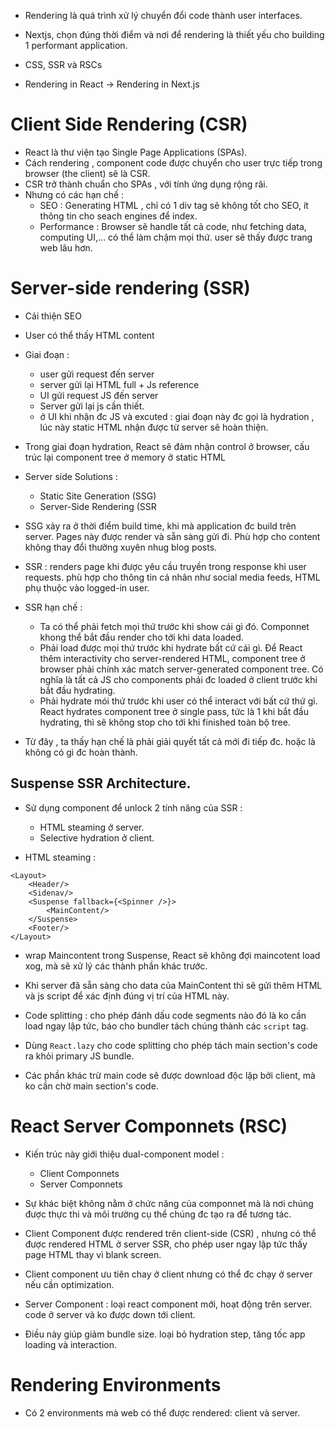 - Rendering là quá trình xử lý chuyển đổi code thành user interfaces.
- Nextjs, chọn đúng thời điểm và nơi để rendering là thiết yếu cho building 1 performant application.

- CSS, SSR và RSCs

- Rendering in React -> Rendering in Next.js


# Client Side Rendering (CSR)
- React là thư viện tạo Single Page Applications (SPAs).
- Cách rendering , component code được chuyển cho user trực tiếp trong browser (the client) sẽ là CSR.
- CSR trở thành chuẩn cho SPAs , với tính ứng dụng rộng rãi.
- Nhưng có các hạn chế :
    + SEO : Generating HTML , chỉ có 1 div tag sẽ không tốt cho SEO, ít thông tin cho seach engines để index.
    + Performance : Browser sẽ handle tất cả code, như fetching data, computing UI,... có thể làm chậm mọi thứ. user sẽ thấy được trang web lâu hơn.


# Server-side rendering (SSR)
- Cải thiện SEO 
- User có thể thấy HTML content 
- Giai đoạn :
    + user gửi request đến server
    + server gửi lại HTML full + Js reference
    + UI gửi request JS đến server 
    + Server gửi lại js cần thiết.
    + ở UI khi nhận đc JS và excuted : giai đoạn này đc gọi là hydration , lúc này static HTML nhận được từ server sẽ hoàn thiện.

- Trong giai đoạn hydration, React sẽ đảm nhận control ở browser, cấu trúc lại component tree ở memory ở static HTML

- Server side Solutions : 
    + Static Site Generation (SSG)
    + Server-Side Rendering (SSR
    
- SSG xảy ra ở thời điểm build time, khi mà application đc build trên server. Pages này được render và sẵn sàng gửi đi. Phù hợp cho content không thay đổi thường xuyên nhug blog posts.
- SSR : renders page khi được yêu cầu truyền trong response khi user requests. phù hợp cho thông tin cá nhân như social media feeds, HTML phụ thuộc vào logged-in user.


- SSR hạn chế :
    + Ta có thể phải fetch mọi thứ trước khi show cái gì đó. Componnet khong thể bắt đầu render cho tới khi data loaded.
    + Phải load được mọi thứ trước khi hydrate bất cứ cái gì. Để React thêm interactivity cho server-rendered HTML, component tree ở browser phải chính xác match server-generated component tree. Có nghĩa là tất cả JS cho components phải đc loaded ở client trước khi bắt đầu hydrating.
    + Phải hydrate mói thứ trước khi user có thể interact với bất cứ thứ gì. React hydrates component tree ở single pass, tức là 1 khi bắt đầu hydrating, thì sẽ không stop cho tới khi finished toàn bộ tree.
- Từ đây , ta thấy hạn chế là phải giải quyết tất cả mới đi tiếp đc. hoặc là không có gì đc hoàn thành.


## Suspense SSR Architecture.
- Sử dụng <Suspense> component để unlock 2 tính năng của SSR : 
    + HTML steaming ở server.
    + Selective hydration ở client.

- HTML steaming : 
```
<Layout>
    <Header/>
    <Sidenav/>
    <Suspense fallback={<Spinner />}>
        <MainContent/>
    </Suspense>
    <Footer/>
</Layout>

```


- wrap Maincontent trong Suspense, React sẽ không đợi maincotent load xog, mà sẽ xử lý các thành phần khác trước.
- Khi server đã sẵn sàng cho data của MainContent thì sẽ gửi thêm HTML và js script để xác định đúng vị trí của HTML này.


- Code splitting : cho phép đánh dấu code segments nào đó là ko cần load ngay lập tức, báo cho bundler tách chúng thành các `script` tag.
- Dùng `React.lazy` cho code splitting cho phép tách main section's code ra khỏi primary JS bundle.
- Các phần khác trừ main code sẽ được download độc lập bởi client, mà ko cần chờ main section's code.


# React Server Componnets (RSC)
- Kiến trúc này giới thiệu dual-component model : 
    + Client Componnets
    + Server Componnets

- Sự khác biệt không nằm ở chức năng của componnet mà là nơi chúng được thực thi và môi trường cụ thể chúng đc tạo ra để tương tác.

- Client Component được rendered trên client-side (CSR) , nhưng có thể được rendered HTML ở server SSR, cho phép user ngay lập tức thấy page HTML thay vì blank screen.
- Client component ưu tiên chay ở client nhưng có thể đc chạy ở server nếu cần optimization.


- Server Component : loại react component mới, hoạt động trên server. code ở server và ko được down tới client.

- Điều này giúp giảm bundle size. loại bỏ hydration step, tăng tốc app loading và interaction.


# Rendering Environments
- Có 2 environments mà web có thể được rendered: client và server.
 
